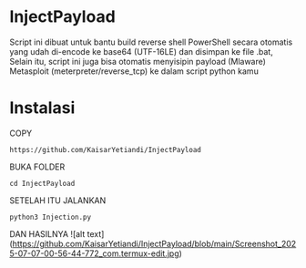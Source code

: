 # InjectPayload
Script ini dibuat untuk bantu build reverse shell PowerShell secara otomatis yang udah di-encode ke base64 (UTF-16LE) dan disimpan ke file .bat, Selain itu, script ini juga bisa otomatis menyisipin payload (Mlaware) Metasploit (meterpreter/reverse_tcp) ke dalam script python kamu

# Instalasi
COPY 
```
https://github.com/KaisarYetiandi/InjectPayload
```
BUKA FOLDER
```
cd InjectPayload
```
SETELAH ITU JALANKAN
```
python3 Injection.py
```
DAN HASILNYA
![alt text] (https://github.com/KaisarYetiandi/InjectPayload/blob/main/Screenshot_2025-07-07-00-56-44-772_com.termux-edit.jpg)
